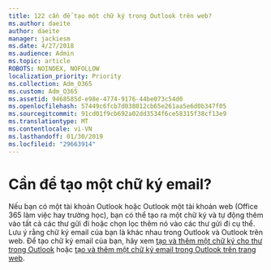 ```yaml
---
title: 122 cần để tạo một chữ ký trong Outlook trên web?
ms.author: daeite
author: daeite
manager: jackiesm
ms.date: 4/27/2018
ms.audience: Admin
ms.topic: article
ROBOTS: NOINDEX, NOFOLLOW
localization_priority: Priority
ms.collection: Adm_O365
ms.custom: Adm_O365
ms.assetid: 9468585d-e98e-4774-9176-44be073c54d0
ms.openlocfilehash: 57449c6fcb7d038012cb65e261aa5e6d0b347f05
ms.sourcegitcommit: 91cd01f9cb692a02dd3534f6ce58315f38cf13e9
ms.translationtype: MT
ms.contentlocale: vi-VN
ms.lasthandoff: 01/30/2019
ms.locfileid: "29663914"
---
```

# <a name="need-to-create-an-email-signature"></a>Cần để tạo một chữ ký email?

Nếu bạn có một tài khoản Outlook hoặc Outlook một tài khoản web (Office 365 làm việc hay trường học), bạn có thể tạo ra một chữ ký và tự động thêm vào tất cả các thư gửi đi hoặc chọn lọc thêm nó vào các thư gửi đi cụ thể. Lưu ý rằng chữ ký email của bạn là khác nhau trong Outlook và Outlook trên web. Để tạo chữ ký email của bạn, hãy xem [tạo và thêm một chữ ký cho thư trong Outlook](https://support.office.com/article/8ee5d4f4-68fd-464a-a1c1-0e1c80bb27f2.aspx) hoặc [tạo và thêm một chữ ký email trong Outlook trên trang web](https://support.office.com/article/5ff9dcfd-d3f1-447b-b2e9-39f91b074ea3.aspx).

